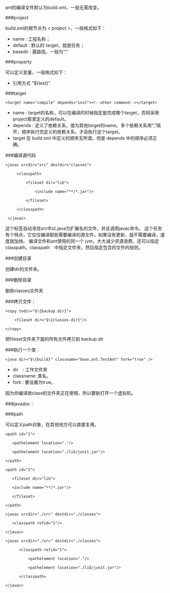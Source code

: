 ant的编译文件默认为build.xml，一般无需改变。

###project 

build.xml的根节点为 < project >，一般格式如下：

   <project name="AntStudy" default="init" basedir=".">

* name    : 工程名称；
* default : 默认的 target，就是任务；
* basedir : 基路径。一般为"."


###property 

可以定义变量，一般格式如下：

   <property name="test" value="shit" />

* 引用方式 "$\{test}"

###target

    <target name="compile" depends="init"><!--other command--></target>

* name : target的名称，可以在编译的时候指定是完成哪个target，否则采用project那里定义的default。
* depends : 定义了依赖关系，值为其他target的name。多个依赖关系用","隔开，顺序执行完定义的依赖关系，才会执行这个target。
* target 在 build.xml 中定义的顺序无所谓，但是 depends 中的顺序必须正确。

###编译源代码

    <javac srcdir="src" destdir="classes">

         <classpath> 

             <fileset dir="lib"> 

                 <include name="**/*.jar"/> 

             </fileset>

         </classpath> 

     </javac>

这个标签自动寻找src中以.java为扩展名的文件，并且调用javac命令。
这个任务有个特点，它仅仅编译那些需要编译的源文件。如果没有更新，就不需要编译，速度就加快。
编译文件和ant使用的同一个 jvm，大大减少资源浪费。还可以指定　classpath。classpath　中指定文件夹，然后指定包含的文件的规则。

###创建目录

   <mkdir dir="classes" />

创建dir的文件夹。

###删除目录

   <delete dir="classes" />

   删除classes文件夹

###拷贝文件：

    <copy todir="$\{backup.dir}"> 

        <fileset dir="$\{classes.dir}"/> 

    </copy>

把fileset文件夹下面的所有文件拷贝到 backup.dir


###执行一个类：

    <java dir="$\{build}" classname="bean.ant.TestAnt" fork="true" />

* dir　: 工作文件夹
* classname: 类名。
* fork : 要设置为true。

因为你编译放class的文件夹正在使用，所以要新打开一个虚拟机。


###javadoc：

###path

可以定义path对象，在其他地方可以直接复用。

    <path id="1"> 

       <pathelement location="."/> 

       <pathelement location="./lib/junit.jar"/> 

    </path>

    <path id="2"> 

       <fileset dir="lib"> 

       <include name="**/*.jar"/> 

       </fileset> 

    </path>

    <javac srcdir="./src" destdir="./classes"> 

       <classpath refid="1"/> 

    </javac>

    <javac srcdir="./src" destdir="./classes"> 

          <classpath refid="1"> 

              <pathelement location="."/> 

              <pathelement location="./lib/junit.jar"/> 

          </classpath> 

    </javac>